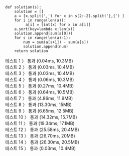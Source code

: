 ```
def solution(s):
    solution = []
    a = [x.split(',') for x in s[2:-2].split('},{') ]
    for i in range(len(a)):
         a[i] = [int(x) for x in a[i]]
    a.sort(key=lambda x:len(x))
    solution.append(sum(a[0]))
    for s in range(len(a)-1):
        num = sum(a[s+1]) - sum(a[s])
        solution.append(num)
    return solution
```
테스트 1 〉	통과 (0.04ms, 10.3MB)<br>
테스트 2 〉	통과 (0.03ms, 10.4MB)<br>
테스트 3 〉	통과 (0.03ms, 10.4MB)<br>
테스트 4 〉	통과 (0.06ms, 10.3MB)<br>
테스트 5 〉	통과 (0.27ms, 10.4MB)<br>
테스트 6 〉	통과 (0.64ms, 10.5MB)<br>
테스트 7 〉	통과 (4.86ms, 11.9MB)<br>
테스트 8 〉	통과 (13.30ms, 15MB)<br>
테스트 9 〉	통과 (6.65ms, 12.5MB)<br>
테스트 10 〉	통과 (14.32ms, 15.7MB)<br>
테스트 11 〉	통과 (19.34ms, 17.1MB)<br>
테스트 12 〉	통과 (25.58ms, 20.4MB)<br>
테스트 13 〉	통과 (26.70ms, 20MB)<br>
테스트 14 〉	통과 (26.30ms, 20.5MB)<br>
테스트 15 〉	통과 (0.03ms, 10.4MB)<br>

